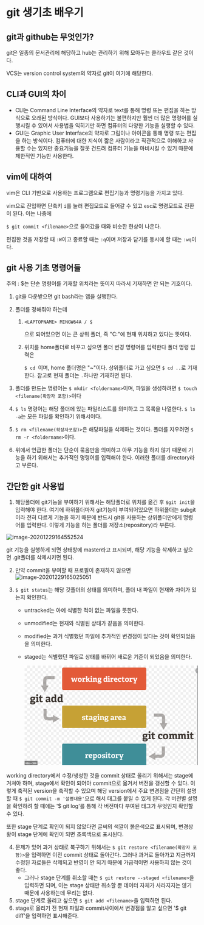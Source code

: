 # git 생기초 배우기

## git과 github는 무엇인가?

git은 일종의 문서관리에 해당하고 hub는 관리하기 위해 모아두는 클라우드 같은 것이다. 



VCS는 version control system의 약자로 git이 여기에 해당한다.

## CLI과 GUI의 차이

+ CLI는 Command Line Interface의 약자로 text를 통해 명령 또는 편집을 하는 방식으로 오래된 방식이다. GUI보다 사용하기는 불편하지만 훨씬 더 많은 명령어를 실행시킬 수 있어서 사용법을 익히기만 하면 컴퓨터의 다양한 기능을 실행할 수 있다.
+ GUI는 Graphic User Interface의 약자로 그림이나 아이콘을 통해 명령 또는 편집을 하는 방식이다. 컴퓨터에 대한 지식이 짧은 사람이라고 직관적으로 이해하고 사용할 수는 있지만 중요기능을 잘못 건드려 컴퓨터 기능을 마비시킬 수 있기 때문에 제한적인 기능만 사용한다.

## vim에 대하여

vim은 CLI 기반으로 사용하는 프로그램으로 편집기능과 명령기능을 가지고 있다. 



vim으로 진입하면 단축키 `i`를 눌러 편집모드로 들어갈 수 있고 `esc`로 명령모드로 전환이 된다. 이는 나중에 

`$ git commit <filename>`으로 들어갔을 때와 비슷한 현상이 나온다. 

편집한 것을 저장할 때 `:W`이고 종료할 때는 `:q`이며 저장과 닫기를 동시에 할 때는 `:wq`이다.

## git 사용 기초 명령어들 ##

주의 : $는 단순 명령어를 기재할 위치라는 뜻이지 따라서 기재하면 안 되는 기호이다.

1. git을 다운받으면 git bash라는 앱을 실행한다.

2. 폴더를 정해줘야 하는데

   1. `<LAPTOPNAME> MINGW64A /
      $`

      으로 되어있으면 이는 큰 상위 폴더, 즉 "C:\"에 현재 위치하고 있다는 뜻이다.

   2. 위치를 home폴더로 바꾸고 싶으면 폴더 변경 명령어를 입력한다 폴더 명령 입력은

      `$ cd `이며, home 폴더명은 "~"이다. 상위폴더로 가고 싶으면 `$ cd ..`로 기재한다. 참고로 현재 폴더는 `.`하나만 기재하면 된다.

3. 폴더를 만드는 명령어는 `$ mkdir <foldername>`이며, 파일을 생성하려면 `$ touch <filename(확장자 포함)>`이다

4. `$ ls` 명령어는 해당 폴더에 있는 파일리스트를 의미하고 그 목록을 나열한다. `$ ls -a`는 모든 파일를 확인하기 위해서이다.

5. `$ rm <filename(확장자포함)>`은 해당파일을 삭제하는 것이다. 폴더를 지우려면 `$ rm -r <foldername>`이다.

6. 위에서 언급한 폴더는 단순이 묶음만을 의미하고 아무 기능을 하지 않기 때문에 기능을 하기 위해서는 추가적인 명령어를 입력해야 한다. 이러한 폴더를 directory라고 부른다.

## 간단한 git 사용법

1.  해당폴더에 git기능을 부여하기 위해서는 해당폴더로 위치를 옮긴 후 `$git init`을 입력해야 한다. 여기에 하위폴더마저 git기능이 부여되어있으면 하위폴더는 subgit이라 전혀 다르게 기능을 하기 때문에 반드시 git을 사용하는 상위폴더만에게 명령어를 입력한다. 이렇게 기능을 하는 폴더를 저장소(repository)라 부른다.

   ![image-20201229164552524](C:\Users\82103\AppData\Roaming\Typora\typora-user-images\image-20201229164552524.png)

   

   git 기능을 실행하게 되면 상태창에 master라고 표시되며, 해당 기능을 삭제하고 싶으면 .git폴더를 삭제시키면 된다.

2. 만약 commit을 부여할 때 프로필이 존재하지 않으면![image-20201229165025051](C:%5CUsers%5C82103%5CAppData%5CRoaming%5CTypora%5Ctypora-user-images%5Cimage-20201229165025051.png)



3. `$ git status`는 해당 깃폴더의 상태를 의미하며, 폴더 내 파일이 현재와 차이가 있는지 확인한다.

   * untracked는 아예 식별한 적이 없는 파일을 뜻한다.

   * unmodified는 현재와 식별된 상태가 같음을 의미한다.

   * modified는 과거 식별했던 파일에 추가적인 변경점이 있다는 것이 확인되었음을 의미한다.

   * staged는 식별했던 파일로 상태를 바뀌어 새로운 기준이 되었음을 의미한다.

     ![image-20201229175505228](basic.assets/image-20201229175505228.png)

working directory에서 수정/생성한 것을 commit 상태로 올리기 위해서는 stage에 거쳐야 하며, stage에서 확인이 되어야 commit으로 옮겨서 버전을 갱신할 수 있다. 이렇게 축적된 version을 축적할 수 있으며 해당 version에서 주요 변경점을 간단히 설명할 때 `$ git commit -m '설명내용'`으로 해서 태그를 붙일 수 있게 된다. 각 버전별 설명을 확인하려 할 때에는 '$ git log'를 통해 각 버전마다 부여된 태그가 무엇인지 확인할 수 있다.



또한 stage 단계로 확인이 되지 않았다면 글씨의 색깔이 붉은색으로 표시되며, 변경상황이 stage 단계에 확인이 되면 초록색으로 표시된다.

4. 문제가 있어 과거 상태로 복구하기 위해서는 `$ git restore <filename(확장자 포함)>`을 입력하면 이전 commit 상태로 돌아간다. 그러나 과거로 돌아가고 지금까지 수정된 자료들은 삭제되고 반영이 안 되기 때문에 가급적이면 사용하지 않는 것이 좋다.
   + 그러나 stage 단계를 취소할 때는 `$ git restore --staged <filename>`을 입력하면 되며, 이는 stage 상태만 취소할 뿐 데이터 자체가 사라지지는 않기 때문에 사용하는데 무리는 없다.
5. stage 단계로 올리고 싶으면 `$ git add <filename>`을 입력하면 된다.
6. stage로 올리기 전 현재 파일과 commit사이에서 변경점을 알고 싶으면 '$ git diff'을 입력하면 표시해준다.